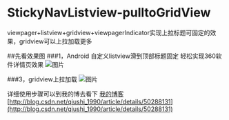 # StickyNavListview-pulltoGridView
viewpager+listview+gridview+viewpagerIndicator实现上拉标题可固定的效果，gridview可以上拉加载更多

##先看效果图
###1，Android 自定义listview滑到顶部标题固定 轻松实现360软件详情页效果
![图片](http://img.blog.csdn.net/20151213233115020?watermark/2/text/aHR0cDovL2Jsb2cuY3Nkbi5uZXQv/font/5a6L5L2T/fontsize/400/fill/I0JBQkFCMA==/dissolve/70/gravity/Center)

###3，gridview上拉加载
![图片](http://img.blog.csdn.net/20151213233115020?watermark/2/text/aHR0cDovL2Jsb2cuY3Nkbi5uZXQv/font/5a6L5L2T/fontsize/400/fill/I0JBQkFCMA==/dissolve/70/gravity/Center)


详细使用步骤可以到我的博去看下
[我的博客](http://blog.csdn.net/qiushi_1990/article/details/50288131)
[http://blog.csdn.net/qiushi_1990/article/details/50288131](http://blog.csdn.net/qiushi_1990/article/details/50288131)
